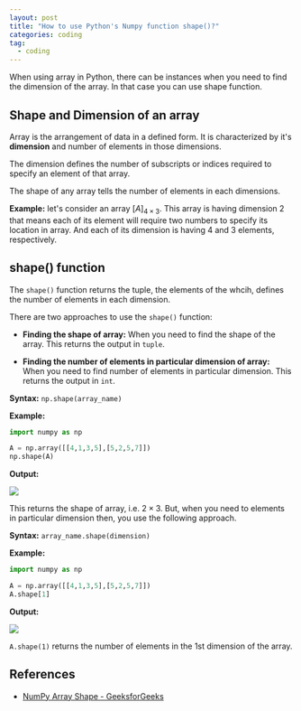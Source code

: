 ```yaml
---
layout: post
title: "How to use Python's Numpy function shape()?"
categories: coding
tag: 
  - coding
---
```


When using array in Python, there can be instances when you need to find the dimension of the array. In that case you can use shape function.

## Shape and Dimension of an array

Array is the arrangement of data in a defined form. It is characterized by it's **dimension** and number of elements in those dimensions.

 The dimension defines the number of subscripts or indices required to specify an element of that array.

The shape of any array tells the number of elements in each dimensions. 

**Example:** let's consider an array $[A]_{4 \times 3}$. This array is having dimension $2$ that means each of its element will require two numbers to specify its location in array. And each of its dimension is having $4 \text{ and } 3$ elements, respectively.

## shape() function

The `shape()` function returns the tuple, the elements of the whcih, defines the number of elements in each dimension.

There are two approaches to use the `shape()` function:

* **Finding the shape of array:** When you need to find the shape of the array. This returns the output in `tuple`.

* **Finding the number of elements in particular dimension of array:** When you need to find number of elements in particular dimension. This returns the output in `int`.

**Syntax:** `np.shape(array_name)`

**Example:**

```python
import numpy as np

A = np.array([[4,1,3,5],[5,2,5,7]])
np.shape(A)
```

**Output:**

![](C:\Users\User\AppData\Roaming\marktext\images\2022-10-01-12-50-54-image.png)

This returns the shape of array, i.e. $2 \times 3$. But, when you need to elements in particular dimension then, you use the following approach.

**Syntax:** `array_name.shape(dimension)`

**Example:**

```python
import numpy as np

A = np.array([[4,1,3,5],[5,2,5,7]])
A.shape[1]
```

**Output:**

![](C:\Users\User\AppData\Roaming\marktext\images\2022-10-01-12-51-05-image.png)

`A.shape(1)` returns the number of elements in the 1st dimension of the array.

## References

* [NumPy Array Shape - GeeksforGeeks](https://www.geeksforgeeks.org/numpy-array-shape/)
